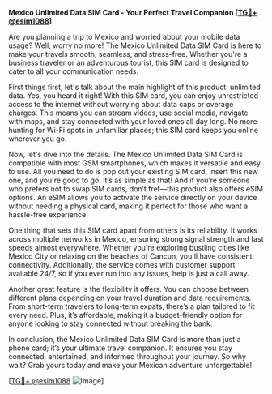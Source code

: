 **Mexico Unlimited Data SIM Card - Your Perfect Travel Companion [[TG💪+ @esim1088](https://t.me/s/esim1088)]**

Are you planning a trip to Mexico and worried about your mobile data usage? Well, worry no more! The Mexico Unlimited Data SIM Card is here to make your travels smooth, seamless, and stress-free. Whether you're a business traveler or an adventurous tourist, this SIM card is designed to cater to all your communication needs.

First things first, let's talk about the main highlight of this product: unlimited data. Yes, you heard it right! With this SIM card, you can enjoy unrestricted access to the internet without worrying about data caps or overage charges. This means you can stream videos, use social media, navigate with maps, and stay connected with your loved ones all day long. No more hunting for Wi-Fi spots in unfamiliar places; this SIM card keeps you online wherever you go.

Now, let's dive into the details. The Mexico Unlimited Data SIM Card is compatible with most GSM smartphones, which makes it versatile and easy to use. All you need to do is pop out your existing SIM card, insert this new one, and you're good to go. It’s as simple as that! And if you’re someone who prefers not to swap SIM cards, don’t fret—this product also offers eSIM options. An eSIM allows you to activate the service directly on your device without needing a physical card, making it perfect for those who want a hassle-free experience.

One thing that sets this SIM card apart from others is its reliability. It works across multiple networks in Mexico, ensuring strong signal strength and fast speeds almost everywhere. Whether you're exploring bustling cities like Mexico City or relaxing on the beaches of Cancun, you'll have consistent connectivity. Additionally, the service comes with customer support available 24/7, so if you ever run into any issues, help is just a call away.

Another great feature is the flexibility it offers. You can choose between different plans depending on your travel duration and data requirements. From short-term travelers to long-term expats, there’s a plan tailored to fit every need. Plus, it’s affordable, making it a budget-friendly option for anyone looking to stay connected without breaking the bank.

In conclusion, the Mexico Unlimited Data SIM Card is more than just a phone card; it’s your ultimate travel companion. It ensures you stay connected, entertained, and informed throughout your journey. So why wait? Grab yours today and make your Mexican adventure unforgettable!

[[TG💪+ @esim1088](https://t.me/s/esim1088) ![Image](https://i.postimg.cc/Y0z9fWf4/image.png)]